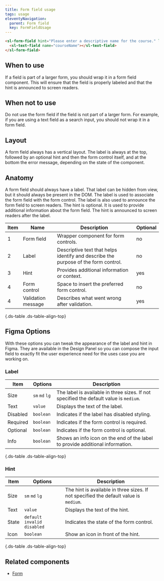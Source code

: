 ```yaml
---
title: Form field usage
tags: usage
eleventyNavigation:
  parent: Form field
  key: FormFieldUsage
---
```


<section class="no-heading">

<div class="ds-example">

  <sl-form-field hint="Please enter a descriptive name for the course." label="Course name">
    <sl-text-field name="courseName"></sl-text-field>
  </sl-form-field>

</div>

<div class="ds-code">

  ```html
  <sl-form-field hint="Please enter a descriptive name for the course." label="Course name">
    <sl-text-field name="courseName"></sl-text-field>
  </sl-form-field>
  ```

</div>

</section>

<section>

## When to use

If a field is part of a larger form, you should wrap it in a form field component. This will ensure that the field is properly labeled and that the hint is announced to screen readers.

</section>

<section>

## When not to use

Do not use the form field if the field is not part of a larger form. For example, if you are using a text field as a search input, you should not wrap it in a form field.

</section>

<section>

## Layout

A form field always has a vertical layout. The label is always at the top, followed by an optional hint and then the form control itself, and at the bottom the error message, depending on the state of the component.

</section>

<section>

## Anatomy

A form field should always have a label. That label can be hidden from view, but it should always be present in the DOM. The label is used to associate the form field with the form control. The label is also used to announce the form field to screen readers.
The hint is optional. It is used to provide additional information about the form field. The hint is announced to screen readers after the label.

<div class="ds-table-wrapper">

|Item|Name| Description | Optional|
|-|-|-|-|
|1|Form field	|Wrapper component for form controls.|no|
|2|Label	|Descriptive text that helps identify and describe the purpose of the form control.|no|
|3|Hint	|Provides additional information or context. |yes|
|4|Form control	|Space to insert the preferred form control.|no|
|4|Validation message	|Describes what went wrong after validation.|yes|

{.ds-table .ds-table-align-top}

</div>

</section>

<section>

## Figma Options
With these options you can tweak the appearance of the label and hint in Figma. They are available in the Design Panel so you can compose the input field to exactly fit the user experience need for the uses case you are working on.

### Label

<div class="ds-table-wrapper">

|Item|Options|Description|
|-|-|-|
|Size|`sm` `md` `lg`|The label is available in three sizes. If not specified the default value is `medium`.|
|Text|`value`|Displays the text of the label.|
|Disabled|`boolean`|Indicates if the label has disabled styling.|
|Required|`boolean`|Indicates if the form control is required.|
|Optional|`boolean`|Indicates if the form control is optional.|
|Info|`boolean`|Shows an info icon on the end of the label to provide additional information.|

{.ds-table .ds-table-align-top}

</div>

### Hint

<div class="ds-table-wrapper">

|Item|Options|Description|
|-|-|-|
|Size|`sm` `md` `lg`|The hint is available in three sizes. If not specified the default value is `medium`.|
|Text|`value`|Displays the text of the hint.|
|State|`default` `invalid` `disabled`|Indicates the state of the form control.|
|Icon|`boolean`|Show an icon in front of the hint.|

{.ds-table .ds-table-align-top}

</div>

</section>

<section>

## Related components

- [Form](/categories/components/form/usage)

</section>
